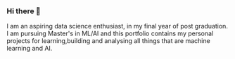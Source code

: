 ### Hi there 👋

I am an aspiring data science enthusiast, in my final year of post graduation. I am pursuing Master's in ML/AI and this portfolio contains my personal projects for learning,building and analysing all things that are machine learning and AI. 



<!--
**neel-machine/neel-machine** is a ✨ _special_ ✨ repository because its `README.md` (this file) appears on your GitHub profile.

Here are some ideas to get you started:

- 🔭 I’m currently working on ...
- 🌱 I’m currently learning ...
- 👯 I’m looking to collaborate on ...
- 🤔 I’m looking for help with ...
- 💬 Ask me about ...
- 📫 How to reach me: ...
- 😄 Pronouns: ...
- ⚡ Fun fact: ...
-->
